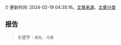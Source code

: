 :alarm_clock: 更新时间: 2024-02-19 04:35:16。[文章来源](/README.md)、[文章分类](/TAGS.md)

## 报告


> 关键字：`报告`、`月报`




